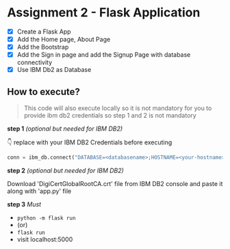 # Assignment 2 - Flask Application
- [x] Create a Flask App
- [x] Add the Home page, About Page
- [x] Add the Bootstrap
- [x] Add the Sign in page and add the Signup Page with database connectivity
- [x] Use IBM Db2 as Database

## How to execute? 

> This code will also execute locally so it is not mandatory for you to provide ibm db2 credentials so step 1 and 2 is not mandatory
 
**step 1**  _(optional but needed for IBM DB2)_

👇 replace with your IBM DB2 Credentials before executing

``` python
conn = ibm_db.connect("DATABASE=<databasename>;HOSTNAME=<your-hostname>;PORT=<portnumber>;SECURITY=SSL;SSLServerCertificate=DigiCertGlobalRootCA.crt;UID=<username>;PWD=<password>",'','')

```

**step 2** _(optional but needed for IBM DB2)_

Download 'DigiCertGlobalRootCA.crt' file from IBM DB2 console and paste it along with 'app.py' file

**step 3** _Must_

- ```python -m flask run```  
- (or)  
- ```flask run```
- visit localhost:5000